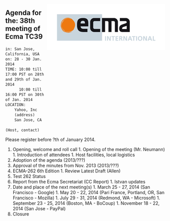 <img src="../images/Ecma_RVB-003.jpg"
     align="right" alt="" />

## Agenda for the: 38th meeting of Ecma TC39

    in: San Jose, California, USA
    on: 28 - 30 Jan. 2014
    TIME: 10:00 till 17:00 PST on 28th and 29th of Jan. 2014
          10:00 till 16:00 PST on 30th of Jan. 2014
    LOCATION:
        Yahoo, Inc
        (address)
        San Jose, CA

    (Host, contact)

Please register before ?th of January 2014.

  1. Opening, welcome and roll call
    1. Opening of the meeting (Mr. Neumann)
    1. Introduction of attendees
    1. Host facilities, local logistics
  1. Adoption of the agenda (2013/???)
  1. Approval of the minutes from Nov. 2013 (2013/???)
  1. ECMA-262 6th Edition
    1. Review Latest Draft (Allen)
  1. Test 262 Status
  1. Report from the Ecma Secretariat (CC Report)
    1. Istvan updates
  1. Date and place of the next meeting(s)
    1. March 25 - 27, 2014 (San Francisco - Google)
    1. May 20 - 22, 2014 (Pari France, Portland, OR, San Francisco - Mozilla)
    1. July  29 - 31, 2014 (Redmond, WA - Microsoft)
    1. September 23 - 25, 2014 (Boston, MA - BoCoup)
    1. November 18 - 22, 2014 (San Jose - PayPal)
  1.  Closure
